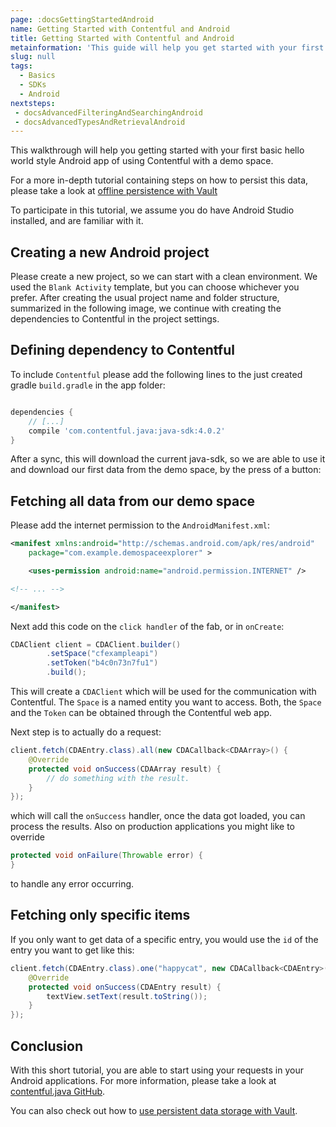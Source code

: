```yaml
---
page: :docsGettingStartedAndroid
name: Getting Started with Contentful and Android
title: Getting Started with Contentful and Android
metainformation: 'This guide will help you get started with your first basic hello world style Android app using Contentful with a demo space.'
slug: null
tags:
  - Basics
  - SDKs
  - Android
nextsteps:
 - docsAdvancedFilteringAndSearchingAndroid
 - docsAdvancedTypesAndRetrievalAndroid
---
```


This walkthrough will help you getting started with your first basic hello world style Android app
of using Contentful with a demo space.

For a more in-depth tutorial containing steps on how to persist this data, please take a look at
[offline persistence with Vault][4]

To participate in this tutorial, we assume you do have Android Studio installed, and are familiar
with it.

## Creating a new Android project

Please create a new project, so we can start with a clean environment. We used the `Blank Activity`
template, but you can choose whichever you prefer. After creating the usual project name and folder
structure, summarized in the following image, we continue with creating the dependencies to
Contentful in the project settings.


## Defining dependency to Contentful

To include `Contentful` please add the following lines to the just created gradle `build.gradle` in
the app folder:

~~~ gradle

dependencies {
    // [...]
    compile 'com.contentful.java:java-sdk:4.0.2'
}
~~~

After a sync, this will download the current java-sdk, so we are able to use it and download our
first data from the demo space, by the press of a button:

## Fetching all data from our demo space

Please add the internet permission to the `AndroidManifest.xml`:

~~~ xml
<manifest xmlns:android="http://schemas.android.com/apk/res/android"
    package="com.example.demospaceexplorer" >

    <uses-permission android:name="android.permission.INTERNET" />

<!-- ... -->

</manifest>
~~~

Next add this code on the `click handler` of the fab, or in `onCreate`:

~~~ java
CDAClient client = CDAClient.builder()
        .setSpace("cfexampleapi")
        .setToken("b4c0n73n7fu1")
        .build();
~~~

This will create a `CDAClient` which will be used for the communication with Contentful. The `Space` is
a named entity you want to access. Both, the `Space` and the `Token` can be obtained through
the Contentful web app.

Next step is to actually do a request:

~~~ java
client.fetch(CDAEntry.class).all(new CDACallback<CDAArray>() {
    @Override
    protected void onSuccess(CDAArray result) {
        // do something with the result.
    }
});
~~~

which will call the `onSuccess` handler, once the data got loaded, you can process the results.
Also on production applications you might like to override

~~~ java
protected void onFailure(Throwable error) {
}
~~~

to handle any error occurring.

## Fetching only specific items

If you only want to get data of a specific entry, you would use the `id` of the entry you want to
get like this:


~~~ java
client.fetch(CDAEntry.class).one("happycat", new CDACallback<CDAEntry>() {
    @Override
    protected void onSuccess(CDAEntry result) {
        textView.setText(result.toString());
    }
});
~~~


## Conclusion

With this short tutorial, you are able to start using your requests in your Android
applications. For more information, please take a look at [contentful.java GitHub][1].

You can also check out how to [use persistent data storage with Vault][4].

[1]: https://github.com/contentful/contentful.java
[2]: https://github.com/contentful-labs/contentful_middleman_examples
[4]: /developers/docs/android/tutorials/getting-started-with-contentful-and-android/
